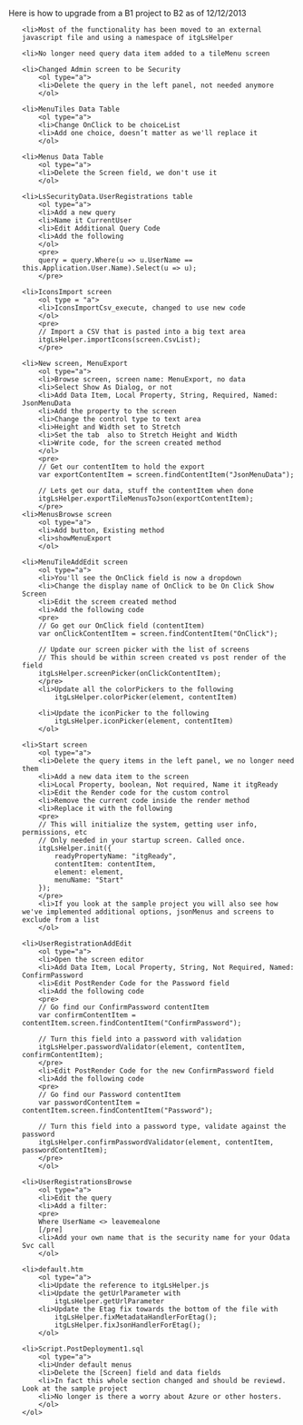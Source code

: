 Here is how to upgrade from a B1 project to B2 as of 12/12/2013

<ol>

	<li>Most of the functionality has been moved to an external javascript file and using a namespace of itgLsHelper
	
	<li>No longer need query data item added to a tileMenu screen
	
	<li>Changed Admin screen to be Security
		<ol type="a">
		<li>Delete the query in the left panel, not needed anymore
		</ol>
		
	<li>MenuTiles Data Table
		<ol type="a">
		<li>Change OnClick to be choiceList
		<li>Add one choice, doesn’t matter as we'll replace it
		</ol>
		
	<li>Menus Data Table
		<ol type="a">
		<li>Delete the Screen field, we don't use it
		</ol>
		
	<li>LsSecurityData.UserRegistrations table
		<ol type="a">
		<li>Add a new query 
		<li>Name it CurrentUser
		<li>Edit Additional Query Code
		<li>Add the following
		</ol>
		<pre>
		query = query.Where(u => u.UserName == this.Application.User.Name).Select(u => u);
		</pre>
		
	<li>IconsImport screen
		<ol type = "a">
		<li>IconsImportCsv_execute, changed to use new code
		</ol>
		<pre>
		// Import a CSV that is pasted into a big text area
		itgLsHelper.importIcons(screen.CsvList);
		</pre>
		
	<li>New screen, MenuExport
		<ol type="a">
		<li>Browse screen, screen name: MenuExport, no data
		<li>Select Show As Dialog, or not
		<li>Add Data Item, Local Property, String, Required, Named: JsonMenuData
		<li>Add the property to the screen
		<li>Change the control type to text area
		<li>Height and Width set to Stretch
		<li>Set the tab  also to Stretch Height and Width
		<li>Write code, for the screen created method
		</ol>
		<pre>
		// Get our contentItem to hold the export
		var exportContentItem = screen.findContentItem("JsonMenuData");
	
		// Lets get our data, stuff the contentItem when done
		itgLsHelper.exportTileMenusToJson(exportContentItem);
		</pre>
	<li>MenusBrowse screen
		<ol type="a">
		<li>Add button, Existing method
		<li>showMenuExport
		</ol>
		
	<li>MenuTileAddEdit screen
		<ol type="a">
		<li>You'll see the OnClick field is now a dropdown
		<li>Change the display name of OnClick to be On Click Show Screen
		<li>Edit the screem created method
		<li>Add the following code
		<pre>		
		// Go get our OnClick field (contentItem)
		var onClickContentItem = screen.findContentItem("OnClick");
	
		// Update our screen picker with the list of screens
		// This should be within screen created vs post render of the field
		itgLsHelper.screenPicker(onClickContentItem);
		</pre>
		<li>Update all the colorPickers to the following
			itgLsHelper.colorPicker(element, contentItem)
			
		<li>Update the iconPicker to the following
			itgLsHelper.iconPicker(element, contentItem)
		</ol>
		
	<li>Start screen
		<ol type="a">
		<li>Delete the query items in the left panel, we no longer need them
		<li>Add a new data item to the screen
		<li>Local Property, boolean, Not required, Name it itgReady
		<li>Edit the Render code for the custom control
		<li>Remove the current code inside the render method
		<li>Replace it with the following
		<pre>
		// This will initialize the system, getting user info, permissions, etc
		// Only needed in your startup screen. Called once.
		itgLsHelper.init({
			readyPropertyName: "itgReady",
			contentItem: contentItem,
			element: element,
			menuName: "Start"
		});
		</pre>
		<li>If you look at the sample project you will also see how we've implemented additional options, jsonMenus and screens to exclude from a list
		</ol>
		
	<li>UserRegistrationAddEdit
		<ol type="a">
		<li>Open the screen editor
		<li>Add Data Item, Local Property, String, Not Required, Named: ConfirmPassword
		<li>Edit PostRender Code for the Password field
		<li>Add the following code
		<pre>
		// Go find our ConfirmPassword contentItem
		var confirmContentItem = contentItem.screen.findContentItem("ConfirmPassword");
	
		// Turn this field into a password with validation
		itgLsHelper.passwordValidator(element, contentItem, confirmContentItem);
		</pre>
		<li>Edit PostRender Code for the new ConfirmPassword field
		<li>Add the following code
		<pre>
		// Go find our Password contentItem
		var passwordContentItem = contentItem.screen.findContentItem("Password");
		
		// Turn this field into a password type, validate against the password
		itgLsHelper.confirmPasswordValidator(element, contentItem, passwordContentItem);
		</pre>
		</ol>
		
	<li>UserRegistrationsBrowse
		<ol type="a">
		<li>Edit the query
		<li>Add a filter: 
		<pre>
		Where UserName <> leavemealone
		[/pre]
		<li>Add your own name that is the security name for your Odata Svc call
		</ol>
		
	<li>default.htm
		<ol type="a">
		<li>Update the reference to itgLsHelper.js
		<li>Update the getUrlParameter with 
			itgLsHelper.getUrlParameter
		<li>Update the Etag fix towards the bottom of the file with
			itgLsHelper.fixMetadataHandlerForEtag();
			itgLsHelper.fixJsonHandlerForEtag();
		</ol>
		
	<li>Script.PostDeployment1.sql
		<ol type="a">
		<li>Under default menus
		<li>Delete the [Screen] field and data fields
		<li>In fact this whole section changed and should be reviewd.  Look at the sample project
		<li>No longer is there a worry about Azure or other hosters.
		</ol>
	</ol>
		
